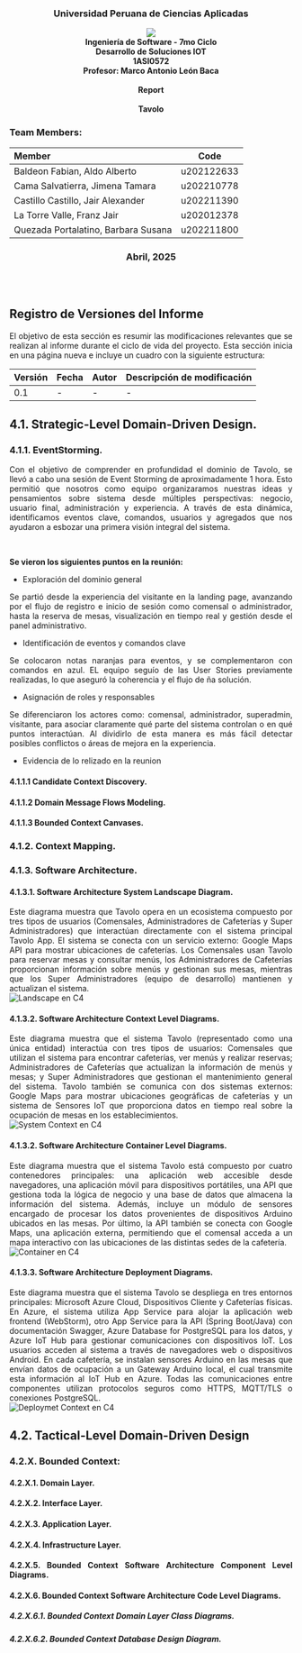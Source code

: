 <div align="center">
    <h3>Universidad Peruana de Ciencias Aplicadas</h3>
    <img src="https://upload.wikimedia.org/wikipedia/commons/f/fc/UPC_logo_transparente.png"></img><br>
    <strong>Ingeniería de Software - 7mo Ciclo</strong><br>
    <strong>Desarrollo de Soluciones IOT</strong><br>
    <strong>1ASI0572</strong><br>
    <strong>Profesor: Marco Antonio León Baca</strong><br>
    <br><strong>Report</strong><br>
    <br><strong>Tavolo</strong><br>
    <!--<strong>name startup</strong>-->
</div>

<h3> Team Members: </h3>

<div align="center">

| Member                              |    Code    |
| :---------------------------------- | :--------: |
| Baldeon Fabian, Aldo Alberto        | u202122633 |
| Cama Salvatierra, Jimena Tamara     | u202210778 |
| Castillo Castillo, Jair Alexander   | u202211390 |
| La Torre Valle, Franz Jair          | u202012378 |
| Quezada Portalatino, Barbara Susana | u202211800 |

</div>

<h3 align="center">Abril, 2025</h3>

<br><br>

<div align="justify">

## Registro de Versiones del Informe

El objetivo de esta sección es resumir las modificaciones relevantes que se realizan al informe durante el ciclo de vida del proyecto. Esta sección inicia en una página nueva e incluye un cuadro con la siguiente estructura:

<table>
  <thead>
    <tr>
      <th>Versión</th>
      <th>Fecha</th>
      <th>Autor</th>
      <th>Descripción de modificación</th>
    </tr>
  </thead>
  <tbody>
    <tr>
      <td>0.1</td>
      <td>-</td>
      <td>-</td>
      <td>-</td>
    </tr>
    
  </tbody>
</table>

## 4.1. Strategic-Level Domain-Driven Design.

### 4.1.1. EventStorming.

Con el objetivo de comprender en profundidad el dominio de Tavolo, se llevó a cabo una sesión de Event Storming de aproximadamente 1 hora. Esto permitió que nosotros como equipo organizaramos nuestras ideas y pensamientos sobre sistema desde múltiples perspectivas: negocio, usuario final, administración y experiencia. A través de esta dinámica, identificamos eventos clave, comandos, usuarios y agregados que nos ayudaron a esbozar una primera visión integral del sistema.

<br>

**Se vieron los siguientes puntos en la reunión:**

- Exploración del dominio general

Se partió desde la experiencia del visitante en la landing page, avanzando por el flujo de registro e inicio de sesión como comensal o administrador, hasta la reserva de mesas, visualización en tiempo real y gestión desde el panel administrativo.

- Identificación de eventos y comandos clave

Se colocaron notas naranjas para eventos, y se complementaron con comandos en azul. EL equipo seguío de las User Stories previamente realizadas, lo que aseguró la coherencia y el flujo de ña solución.<br>

- Asignación de roles y responsables

Se diferenciaron los actores como: comensal, administrador, superadmin, visitante, para asociar claramente qué parte del sistema controlan o en qué puntos interactúan. Al dividirlo de esta manera es más fácil detectar posibles conflictos o áreas de mejora en la experiencia.<br>

- Evidencia de lo relizado en la reunion

#### 4.1.1.1 Candidate Context Discovery.

#### 4.1.1.2 Domain Message Flows Modeling.

#### 4.1.1.3 Bounded Context Canvases.

### 4.1.2. Context Mapping.

### 4.1.3. Software Architecture.

#### 4.1.3.1. Software Architecture System Landscape Diagram.
Este diagrama muestra que Tavolo opera en un ecosistema compuesto por tres tipos de usuarios (Comensales, Administradores de Cafeterías y Super Administradores) que interactúan directamente con el sistema principal Tavolo App. El sistema se conecta con un servicio externo: Google Maps API para mostrar ubicaciones de cafeterías. Los Comensales usan Tavolo para reservar mesas y consultar menús, los Administradores de Cafeterías proporcionan información sobre menús y gestionan sus mesas, mientras que los Super Administradores (equipo de desarrollo) mantienen y actualizan el sistema.<br>
<img src="./images/c4-model/landscape-c41.png" alt="Landscape en C4"/><br>
#### 4.1.3.2. Software Architecture Context Level Diagrams.
Este diagrama muestra que el sistema Tavolo (representado como una única entidad) interactúa con tres tipos de usuarios: Comensales que utilizan el sistema para encontrar cafeterías, ver menús y realizar reservas; Administradores de Cafeterías que actualizan la información de menús y mesas; y Super Administradores que gestionan el mantenimiento general del sistema. Tavolo también se comunica con dos sistemas externos: Google Maps para mostrar ubicaciones geográficas de cafeterías y un sistema de Sensores IoT que proporciona datos en tiempo real sobre la ocupación de mesas en los establecimientos.<br>
<img src="./images/c4-model/structurizr-83807-SystemContext-001-001.png" alt="System Context en C4"/><br>
#### 4.1.3.2. Software Architecture Container Level Diagrams.
Este diagrama muestra que el sistema Tavolo está compuesto por cuatro contenedores principales: una aplicación web accesible desde navegadores, una aplicación móvil para dispositivos portátiles, una API que gestiona toda la lógica de negocio y una base de datos que almacena la información del sistema. Además, incluye un módulo de sensores encargado de procesar los datos provenientes de dispositivos Arduino ubicados en las mesas. Por último, la API también se conecta con Google Maps, una aplicación externa, permitiendo que el comensal acceda a un mapa interactivo con las ubicaciones de las distintas sedes de la cafetería.<br>
<img src="./images/c4-model/container-c4.png" alt="Container en C4"/><br>
#### 4.1.3.3. Software Architecture Deployment Diagrams.
Este diagrama muestra que el sistema Tavolo se despliega en tres entornos principales: Microsoft Azure Cloud, Dispositivos Cliente y Cafeterías físicas. En Azure, el sistema utiliza App Service para alojar la aplicación web frontend (WebStorm), otro App Service para la API (Spring Boot/Java) con documentación Swagger, Azure Database for PostgreSQL para los datos, y Azure IoT Hub para gestionar comunicaciones con dispositivos IoT. Los usuarios acceden al sistema a través de navegadores web o dispositivos Android. En cada cafetería, se instalan sensores Arduino en las mesas que envían datos de ocupación a un Gateway Arduino local, el cual transmite esta información al IoT Hub en Azure. Todas las comunicaciones entre componentes utilizan protocolos seguros como HTTPS, MQTT/TLS o conexiones PostgreSQL.<br>
<img src="./images/c4-model/deployment-c4.png" alt="Deploymet Context en C4"/><br>
## 4.2. Tactical-Level Domain-Driven Design

### 4.2.X. Bounded Context: <Bounded Context Name>

#### 4.2.X.1. Domain Layer.

#### 4.2.X.2. Interface Layer.

#### 4.2.X.3. Application Layer.

#### 4.2.X.4. Infrastructure Layer.

#### 4.2.X.5. Bounded Context Software Architecture Component Level Diagrams.

#### 4.2.X.6. Bounded Context Software Architecture Code Level Diagrams.

##### 4.2.X.6.1. Bounded Context Domain Layer Class Diagrams.

##### 4.2.X.6.2. Bounded Context Database Design Diagram.
